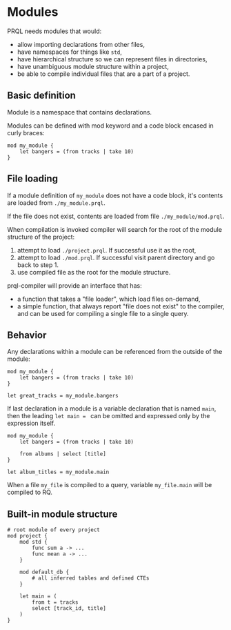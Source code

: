 # Modules

PRQL needs modules that would:

- allow importing declarations from other files,
- have namespaces for things like `std`,
- have hierarchical structure so we can represent files in directories,
- have unambiguous module structure within a project,
- be able to compile individual files that are a part of a project.

## Basic definition

Module is a namespace that contains declarations.

Modules can be defined with mod keyword and a code block encased in curly
braces:

```
mod my_module {
    let bangers = (from tracks | take 10)
}
```

## File loading

If a module definition of `my_module` does not have a code block, it's contents
are loaded from `./my_module.prql`.

If the file does not exist, contents are loaded from file
`./my_module/mod.prql`.

When compilation is invoked compiler will search for the root of the module
structure of the project:

1. attempt to load `./project.prql`. If successful use it as the root,
2. attempt to load `./mod.prql`. If successful visit parent directory and go
   back to step 1.
3. use compiled file as the root for the module structure.

prql-compiler will provide an interface that has:

- a function that takes a "file loader", which load files on-demand,
- a simple function, that always report "file does not exist" to the compiler,
  and can be used for compiling a single file to a single query.

## Behavior

Any declarations within a module can be referenced from the outside of the
module:

```
mod my_module {
    let bangers = (from tracks | take 10)
}

let great_tracks = my_module.bangers
```

If last declaration in a module is a variable declaration that is named `main`,
then the leading `let main = ` can be omitted and expressed only by the
expression itself.

```
mod my_module {
    let bangers = (from tracks | take 10)

    from albums | select [title]
}

let album_titles = my_module.main
```

When a file `my_file` is compiled to a query, variable `my_file.main` will be
compiled to RQ.

## Built-in module structure

```
# root module of every project
mod project {
	mod std {
		func sum a -> ...
		func mean a -> ...
	}

	mod default_db {
		# all inferred tables and defined CTEs
	}

	let main = (
		from t = tracks
		select [track_id, title]
	)
}
```
